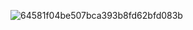 ![64581f04be507bca393b8fd62bfd083b](https://github.com/user-attachments/assets/c1309045-56d3-40fd-a3d0-435aca419d68)
